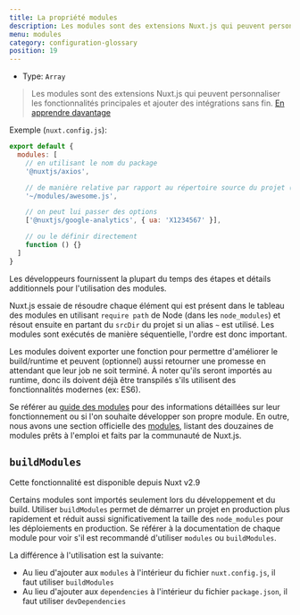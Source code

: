 ```yaml
---
title: La propriété modules
description: Les modules sont des extensions Nuxt.js qui peuvent personnaliser les fonctionnalités principales et ajouter des intégrations sans fin.
menu: modules
category: configuration-glossary
position: 19
---
```


- Type: `Array`

> Les modules sont des extensions Nuxt.js qui peuvent personnaliser les fonctionnalités principales et ajouter des intégrations sans fin. [En apprendre davantage](/guides/directory-structure/modules)

Exemple (`nuxt.config.js`):

```js
export default {
  modules: [
    // en utilisant le nom du package
    '@nuxtjs/axios',

    // de manière relative par rapport au répertoire source du projet (srcDir)
    '~/modules/awesome.js',

    // on peut lui passer des options
    ['@nuxtjs/google-analytics', { ua: 'X1234567' }],

    // ou le définir directement
    function () {}
  ]
}
```

Les développeurs fournissent la plupart du temps des étapes et détails additionnels pour l'utilisation des modules.

Nuxt.js essaie de résoudre chaque élément qui est présent dans le tableau des modules en utilisant `require path` de Node (dans les `node_modules`) et résout ensuite en partant du `srcDir` du projet si un alias `~` est utilisé. Les modules sont exécutés de manière séquentielle, l'ordre est donc important.

Les modules doivent exporter une fonction pour permettre d'améliorer le build/runtime et peuvent (optionnel) aussi retourner une promesse en attendant que leur job ne soit terminé. À noter qu'ils seront importés au runtime, donc ils doivent déjà être transpilés s'ils utilisent des fonctionnalités modernes (ex: ES6).

Se référer au [guide des modules](/guides/directory-structure/modules) pour des informations détaillées sur leur fonctionnement ou si l'on souhaite développer son propre module. En outre, nous avons une section officielle des [modules](https://github.com/nuxt-community/awesome-nuxt#modules), listant des douzaines de modules prêts à l'emploi et faits par la communauté de Nuxt.js.

## `buildModules`

<div class="Alert Alert--info">

Cette fonctionnalité est disponible depuis Nuxt v2.9

</div>

Certains modules sont importés seulement lors du développement et du build. Utiliser `buildModules` permet de démarrer un projet en production plus rapidement et réduit aussi significativement la taille des `node_modules` pour les déploiements en production. Se référer à la documentation de chaque module pour voir s'il est recommandé d'utiliser `modules` ou `buildModules`.

La différence à l'utilisation est la suivante:

- Au lieu d'ajouter aux `modules` à l'intérieur du fichier `nuxt.config.js`, il faut utiliser `buildModules`
- Au lieu d'ajouter aux `dependencies` à l'intérieur du fichier `package.json`, il faut utiliser `devDependencies`
